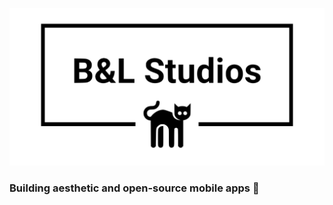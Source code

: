 ![Cover](https://raw.githubusercontent.com/B-L-Studios/.github/105b875023280c4d06da4a8d0e1031c3c751e24a/profile/banner.svg)

### Building aesthetic and open-source mobile apps 👋
